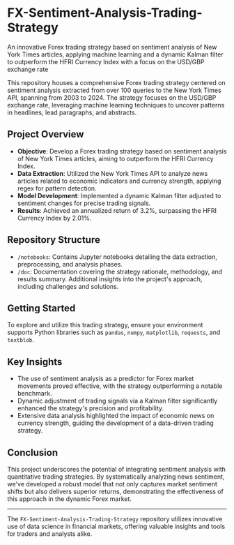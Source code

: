 # FX-Sentiment-Analysis-Trading-Strategy
An innovative Forex trading strategy based on sentiment analysis of New York Times articles, applying machine learning and a dynamic Kalman filter to outperform the HFRI Currency Index with a focus on the USD/GBP exchange rate

This repository houses a comprehensive Forex trading strategy centered on sentiment analysis extracted from over 100 queries to the New York Times API, spanning from 2003 to 2024. The strategy focuses on the USD/GBP exchange rate, leveraging machine learning techniques to uncover patterns in headlines, lead paragraphs, and abstracts.

## Project Overview

- **Objective**: Develop a Forex trading strategy based on sentiment analysis of New York Times articles, aiming to outperform the HFRI Currency Index.
- **Data Extraction**: Utilized the New York Times API to analyze news articles related to economic indicators and currency strength, applying regex for pattern detection.
- **Model Development**: Implemented a dynamic Kalman filter adjusted to sentiment changes for precise trading signals.
- **Results**: Achieved an annualized return of 3.2%, surpassing the HFRI Currency Index by 2.01%.

## Repository Structure

- `/notebooks`: Contains Jupyter notebooks detailing the data extraction, preprocessing, and analysis phases.
- `/doc`: Documentation covering the strategy rationale, methodology, and results summary. Additional insights into the project's approach, including challenges and solutions.

## Getting Started

To explore and utilize this trading strategy, ensure your environment supports Python libraries such as `pandas`, `numpy`, `matplotlib`, `requests`, and `textblob`. 

## Key Insights

- The use of sentiment analysis as a predictor for Forex market movements proved effective, with the strategy outperforming a notable benchmark.
- Dynamic adjustment of trading signals via a Kalman filter significantly enhanced the strategy's precision and profitability.
- Extensive data analysis highlighted the impact of economic news on currency strength, guiding the development of a data-driven trading strategy.

## Conclusion

This project underscores the potential of integrating sentiment analysis with quantitative trading strategies. By systematically analyzing news sentiment, we've developed a robust model that not only captures market sentiment shifts but also delivers superior returns, demonstrating the effectiveness of this approach in the dynamic Forex market.

---

The `FX-Sentiment-Analysis-Trading-Strategy` repository utilizes innovative use of data science in financial markets, offering valuable insights and tools for traders and analysts alike.
